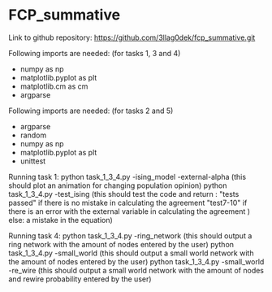 # FCP_summative

Link to github repository:
https://github.com/3llag0dek/fcp_summative.git

Following imports are needed: (for tasks 1, 3 and 4)
- numpy as np
- matplotlib.pyplot as plt
- matplotlib.cm as cm
- argparse

Following imports are needed: (for tasks 2 and 5)
- argparse
- random
- numpy as np
- matplotlib.pyplot as plt
- unittest

Running task 1:
python task_1_3_4.py -ising_model -external<the strength of external opinion>-alpha<probability of fliping opinion>
(this should plot an animation for changing population opinion)
python task_1_3_4.py -test_ising
(this should test the code and return :
"tests passed" if there is no mistake in calculating the agreement
"test7-10" if there is an error with the external variable in calculating the agreement )
else: a mistake in the equation)

Running task 4:
python task_1_3_4.py -ring_network <number of nodes>
  (this should output a ring network with the amount of nodes entered by the user)
python task_1_3_4.py -small_world <number of nodes>
  (this should output a small world network with the amount of nodes entered by the user)
python task_1_3_4.py -small_world <number of nodes> -re_wire <re-wire probability>
  (this should output a small world network with the amount of nodes and rewire probability entered by the user)
